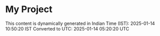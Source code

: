 # My Project

This content is dynamically generated in Indian Time (IST): 2025-01-14 10:50:20 IST
Converted to UTC: 2025-01-14 05:20:20 UTC
